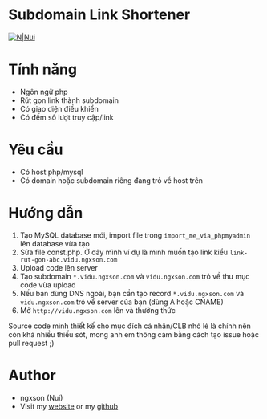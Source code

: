 # Subdomain Link Shortener

[![N|Nui](https://raw.githubusercontent.com/ngxson/subdomain-link-shortener/master/cover.jpg)]()

# Tính năng

- Ngôn ngữ php
- Rút gọn link thành subdomain
- Có giao diện điều khiển
- Có đếm số lượt truy cập/link

# Yêu cầu

- Có host php/mysql
- Có domain hoặc subdomain riêng đang trỏ về host trên

# Hướng dẫn

1. Tạo MySQL database mới, import file trong `import_me_via_phpmyadmin` lên database vừa tạo
2. Sửa file const.php. Ở đây mình ví dụ là mình muốn tạo link kiểu `link-rut-gon-abc.vidu.ngxson.com`
3. Upload code lên server
4. Tạo subdomain `*.vidu.ngxson.com` và `vidu.ngxson.com` trỏ về thư mục code vừa upload
5. Nếu bạn dùng DNS ngoài, bạn cần tạo record `*.vidu.ngxson.com` và `vidu.ngxson.com` trỏ về server của bạn (dùng A hoặc CNAME)
6. Mở `http://vidu.ngxson.com` lên và thưởng thức

Source code mình thiết kế cho mục đích cá nhân/CLB nhỏ lẻ là chính nên còn khá nhiều thiếu sót, mong anh em thông cảm bằng cách tạo issue hoặc pull request ;)

# Author

- ngxson (Nui)
- Visit my [website](https://ngxson.com) or my [github](https://github.com/ngxson)